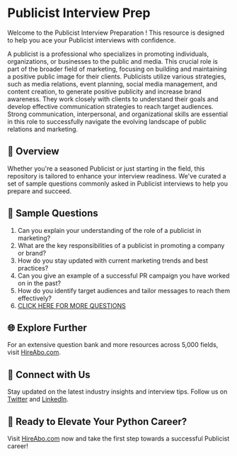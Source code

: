 # Publicist Interview Prep

Welcome to the Publicist Interview Preparation ! This resource is designed to help you ace your Publicist interviews with confidence.

A publicist is a professional who specializes in promoting individuals, organizations, or businesses to the public and media. This crucial role is part of the broader field of marketing, focusing on building and maintaining a positive public image for their clients. Publicists utilize various strategies, such as media relations, event planning, social media management, and content creation, to generate positive publicity and increase brand awareness. They work closely with clients to understand their goals and develop effective communication strategies to reach target audiences. Strong communication, interpersonal, and organizational skills are essential in this role to successfully navigate the evolving landscape of public relations and marketing.

## 🚀 Overview

Whether you're a seasoned Publicist or just starting in the field, this repository is tailored to enhance your interview readiness. We've curated a set of sample questions commonly asked in Publicist interviews to help you prepare and succeed.

## 📝 Sample Questions

1. Can you explain your understanding of the role of a publicist in marketing?
2. What are the key responsibilities of a publicist in promoting a company or brand?
3. How do you stay updated with current marketing trends and best practices?
4. Can you give an example of a successful PR campaign you have worked on in the past?
5. How do you identify target audiences and tailor messages to reach them effectively?
6. [CLICK HERE FOR MORE QUESTIONS](https://hireabo.com/job/1_0_38/Publicist)

## 🌐 Explore Further

For an extensive question bank and more resources across 5,000 fields, visit [HireAbo.com](https://www.hireabo.com).

## 📱 Connect with Us

Stay updated on the latest industry insights and interview tips. Follow us on [Twitter](https://twitter.com/hireabo) and [LinkedIn](https://www.linkedin.com/in/hire-abo-3609972a8/).

## 🚀 Ready to Elevate Your Python Career?

Visit [HireAbo.com](https://www.hireabo.com) now and take the first step towards a successful Publicist career!